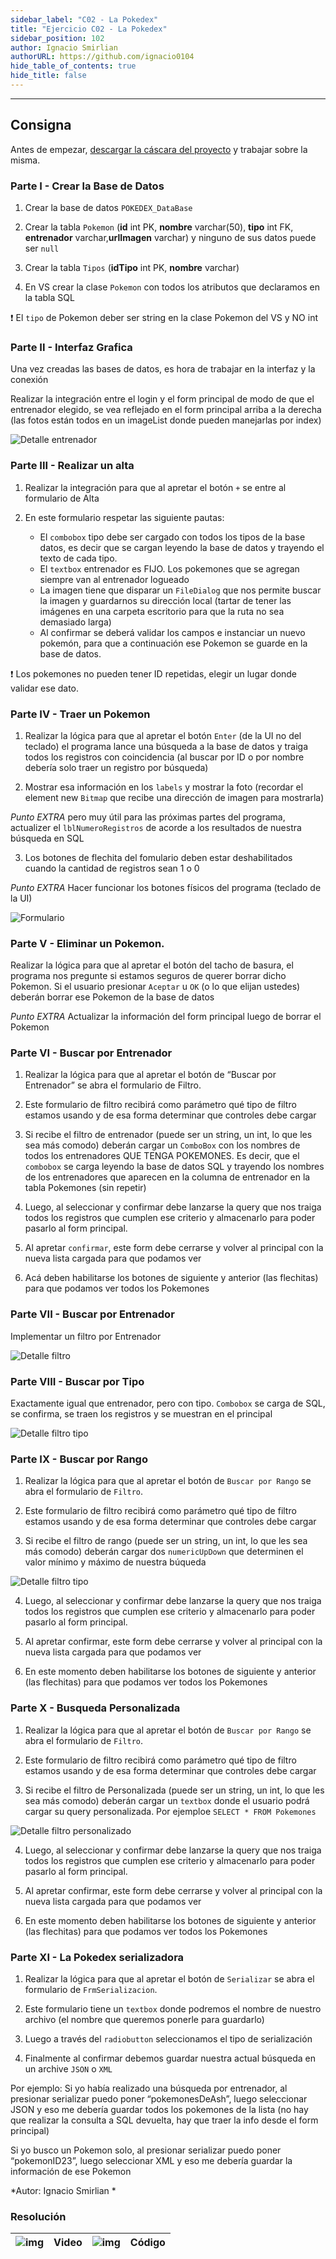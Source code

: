 ```yaml
---
sidebar_label: "C02 - La Pokedex"
title: "Ejercicio C02 - La Pokedex"
sidebar_position: 102
author: Ignacio Smirlian
authorURL: https://github.com/ignacio0104
hide_table_of_contents: true
hide_title: false
---
```

---

## Consigna

Antes de empezar, [descargar la cáscara del proyecto](https://drive.google.com/file/d/13xw6Q8Ke5TmfeoDktVkXaDKxBqyD77Q-/view?usp=sharing) y trabajar sobre la misma.

### Parte I - Crear la Base de Datos

1. Crear la base de datos ``POKEDEX_DataBase``
2. Crear la tabla ``Pokemon`` (**id** int PK, **nombre** varchar(50), **tipo** int FK, **entrenador** varchar,**urlImagen** varchar) y ninguno de sus datos puede ser ``null``

3. Crear la tabla ``Tipos`` (**idTipo** int PK, **nombre** varchar)
4. En VS crear la clase ``Pokemon`` con todos los atributos que declaramos en la tabla SQL

:heavy_exclamation_mark: El ``tipo`` de Pokemon deber ser string en la clase Pokemon del VS y NO int

### Parte II - Interfaz Grafica

Una vez creadas las bases de datos, es hora de trabajar en la interfaz y la conexión

Realizar la integración entre el login y el form principal de modo de que el entrenador elegido, se vea reflejado en el form principal arriba a la derecha (las fotos están todos en un imageList donde pueden manejarlas por index)

![Detalle entrenador](/clases/17-databases/ejercicios/pokedex-detalle-entrenador.png)

### Parte III - Realizar un alta

1. Realizar la integración para que al apretar el botón ``+`` se entre al formulario de Alta

2. En este formulario respetar las siguiente pautas:

   + El ``combobox`` tipo debe ser cargado con todos los tipos de la base datos, es decir que se cargan leyendo la base de datos y trayendo el texto de cada tipo.
   + El ``textbox`` entrenador es FIJO. Los pokemones que se agregan siempre van al entrenador logueado
   + La imagen tiene que disparar un ``FileDialog`` que nos permite buscar la imagen y guardarnos su dirección local (tartar de tener las imágenes en una carpeta escritorio para que la ruta no sea demasiado larga)
   + Al confirmar se deberá validar los campos e instanciar un nuevo pokemón, para que a continuación ese Pokemon se guarde en la base de datos.
   
:heavy_exclamation_mark: Los pokemones no pueden tener ID repetidas, elegir un lugar donde validar ese dato.

### Parte IV - Traer un Pokemon

1. Realizar la lógica para que al apretar el botón ``Enter`` (de la UI no del teclado) el programa lance una búsqueda a la base de datos y traiga todos los registros con coincidencia (al buscar por ID o por nombre debería solo traer un registro por búsqueda)

2. Mostrar esa información en los ``labels`` y mostrar la foto (recordar el element new ``Bitmap`` que recibe una dirección de imagen para mostrarla)

*Punto EXTRA* pero muy útil para las próximas partes del programa, actualizer el ``lblNumeroRegistros`` de acorde a los resultados de nuestra búsqueda en SQL

3. Los botones de flechita del fomulario deben estar deshabilitados cuando la cantidad de registros sean 1 o 0

*Punto EXTRA* Hacer funcionar los botones físicos del programa (teclado de la UI)

![Formulario](/clases/17-databases/ejercicios/pokedex-formulario.png)

### Parte V - Eliminar un Pokemon.

Realizar la lógica para que al apretar el botón del tacho de basura, el programa nos pregunte si estamos seguros de querer borrar dicho Pokemon. Si el usuario presionar ``Aceptar`` u ``OK`` (o lo que elijan ustedes) deberán borrar ese Pokemon de la base de datos

*Punto EXTRA* Actualizar la información del form principal luego de borrar el Pokemon

### Parte VI - Buscar por Entrenador

1. Realizar la lógica para que al apretar el botón de “Buscar por Entrenador” se abra el formulario de Filtro.

2. Este formulario de filtro recibirá como parámetro qué tipo de filtro estamos usando y de esa forma determinar que controles debe cargar

3. Si recibe el filtro de entrenador (puede ser un string, un int, lo que les sea más comodo) deberán cargar un ``ComboBox`` con los nombres de todos los entrenadores QUE TENGA POKEMONES. Es decir, que el ``combobox`` se carga leyendo la base de datos SQL y trayendo los nombres de los entrenadores que aparecen en la columna de entrenador en la tabla Pokemones (sin repetir)

4. Luego, al seleccionar y confirmar debe lanzarse la query que nos traiga todos los registros que cumplen ese criterio y almacenarlo para poder pasarlo al form principal.

5. Al apretar ``confirmar``, este form debe cerrarse y volver al principal con la nueva lista cargada para que podamos ver

6. Acá deben habilitarse los botones de siguiente y anterior (las flechitas) para que podamos ver todos los Pokemones

### Parte VII - Buscar por Entrenador

Implementar un filtro por Entrenador

![Detalle filtro](/clases/17-databases/ejercicios/pokedex-detalle-filtro.png)

### Parte VIII - Buscar por Tipo

Exactamente igual que entrenador, pero con tipo. ``Combobox`` se carga de SQL, se confirma, se traen los registros y se muestran en el principal

![Detalle filtro tipo](/clases/17-databases/ejercicios/pokedex-detalle-filtro-tipo.png)

### Parte IX - Buscar por Rango

1. Realizar la lógica para que al apretar el botón de ``Buscar por Rango`` se abra el formulario de ``Filtro``.

2. Este formulario de filtro recibirá como parámetro qué tipo de filtro estamos usando y de esa forma determinar que controles debe cargar

3. Si recibe el filtro de rango (puede ser un string, un int, lo que les sea más comodo) deberán cargar dos ``numericUpDown``  que determinen el valor mínimo y máximo de nuestra búqueda 

![Detalle filtro tipo](/clases/17-databases/ejercicios/pokedex-detalle-filtro-rango.png)

4. Luego, al seleccionar y confirmar debe lanzarse la query que nos traiga todos los registros que cumplen ese criterio y almacenarlo para poder pasarlo al form principal.

5. Al apretar confirmar, este form debe cerrarse y volver al principal con la nueva lista cargada para que podamos ver

6. En este momento deben habilitarse los botones de siguiente y anterior (las flechitas) para que podamos ver todos los Pokemones

### Parte X - Busqueda Personalizada

1. Realizar la lógica para que al apretar el botón de ``Buscar por Rango`` se abra el formulario de ``Filtro``.

2. Este formulario de filtro recibirá como parámetro qué tipo de filtro estamos usando y de esa forma determinar que controles debe cargar

3. Si recibe el filtro de Personalizada (puede ser un string, un int, lo que les sea más comodo) deberán cargar un ``textbox`` donde el usuario podrá cargar su query personalizada. Por ejemploe ``SELECT * FROM Pokemones``

![Detalle filtro personalizado](/clases/17-databases/ejercicios/pokedex-detalle-filtro-personalizado.png)

4. Luego, al seleccionar y confirmar debe lanzarse la query que nos traiga todos los registros que cumplen ese criterio y almacenarlo para poder pasarlo al form principal.

5. Al apretar confirmar, este form debe cerrarse y volver al principal con la nueva lista cargada para que podamos ver

6. En este momento deben habilitarse los botones de siguiente y anterior (las flechitas) para que podamos ver todos los Pokemones

### Parte XI - La Pokedex serializadora

1. Realizar la lógica para que al apretar el botón de ``Serializar`` se abra el formulario de ``FrmSerializacion``.

2. Este formulario tiene un ``textbox`` donde podremos el nombre de nuestro archivo (el nombre que queremos ponerle para guardarlo)

3. Luego a través del ``radiobutton`` seleccionamos el tipo de serialización

4. Finalmente al confirmar debemos guardar nuestra actual búsqueda en un archive ``JSON`` o ``XML``

Por ejemplo: Si yo había realizado una búsqueda por entrenador, al presionar serializar puedo poner “pokemonesDeAsh”, luego seleccionar JSON y eso me debería guardar todos los pokemones de la lista (no hay que realizar la consulta a SQL devuelta, hay que traer la info desde el form principal)

Si yo busco un Pokemon solo, al presionar serializar puedo poner “pokemonID23”, luego seleccionar XML y eso me debería guardar la información de ese Pokemon




*Autor: Ignacio Smirlian *
### Resolución
| ![img](/base/youtube.svg) | Video | ![img](/base/github.svg) | Código |
| :-----------------------: | :---: | :----------------------: | :----: |

